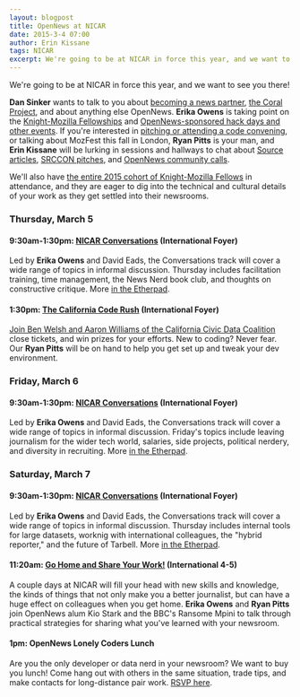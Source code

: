 ```yaml
---
layout: blogpost
title: OpenNews at NICAR
date: 2015-3-4 07:00
author: Erin Kissane
tags: NICAR
excerpt: We're going to be at NICAR in force this year, and we want to see you there.
---
```


We're going to be at NICAR in force this year, and we want to see you there!

**Dan Sinker** wants to talk to you about [becoming a news partner](http://opennews.org/getinvolved/newspartners/), [the Coral Project](http://coralproject.net/), and about anything else OpenNews. **Erika Owens** is taking point on the [Knight-Mozilla Fellowships](http://opennews.org/what/fellowships/) and [OpenNews-sponsored hack days and other events](http://opennews.org/what/community/eventsupport/). If you're interested in [pitching or attending a code convening](http://opennews.org/what/community/convenings/), or talking about MozFest this fall in London, **Ryan Pitts** is your man, and **Erin Kissane** will be lurking in sessions and hallways to chat about [Source articles](https://source.opennews.org/en-US/), [SRCCON pitches](http://srccon.org/), and [OpenNews community calls](http://opennews.org/what/community/calls/). 

We'll also have [the entire 2015 cohort of Knight-Mozilla Fellows](http://opennews.org/what/fellowships/2015meet/) in attendance, and they are eager to dig into the technical and cultural details of your work as they get settled into their newsrooms.

### Thursday, March 5

#### 9:30am-1:30pm: [NICAR Conversations](https://etherpad.mozilla.org/NICAR2015-conversations) (International Foyer)
Led by **Erika Owens** and David Eads, the Conversations track will cover a wide range of topics in informal discussion. Thursday includes facilitation training, time management, the News Nerd book club, and thoughts on constructive critique. More [in the Etherpad](https://etherpad.mozilla.org/NICAR2015-conversations).

#### 1:30pm: [The California Code Rush](http://ire.org/events-and-training/event/1494/1829/) (International Foyer)
[Join Ben Welsh and Aaron Williams of the California Civic Data Coalition](http://ire.org/events-and-training/event/1494/1829/) close tickets, and win prizes for your efforts. New to coding? Never fear. Our **Ryan Pitts** will be on hand to help you get set up and tweak your dev environment.

### Friday, March 6

#### 9:30am-1:30pm: [NICAR Conversations](https://etherpad.mozilla.org/NICAR2015-conversations) (International Foyer)
Led by **Erika Owens** and David Eads, the Conversations track will cover a wide range of topics in informal discussion. Friday's topics include leaving journalism for the wider tech world, salaries, side projects, political nerdery, and diversity in recruiting. More [in the Etherpad](https://etherpad.mozilla.org/NICAR2015-conversations).

### Saturday, March 7

#### 9:30am-1:30pm: [NICAR Conversations](https://etherpad.mozilla.org/NICAR2015-conversations) (International Foyer)
Led by **Erika Owens** and David Eads, the Conversations track will cover a wide range of topics in informal discussion. Thursday includes internal tools for large datasets, worknig with international colleagues, the "hybrid reporter," and the future of Tarbell. More [in the Etherpad](https://etherpad.mozilla.org/NICAR2015-conversations).

#### 11:20am: [Go Home and Share Your Work!](http://ire.org/events-and-training/event/1494/1765/) (International 4-5)
A couple days at NICAR will fill your head with new skills and knowledge, the kinds of things that not only make you a better journalist, but can have a huge effect on colleagues when you get home. **Erika Owens** and **Ryan Pitts** join OpenNews alum Kio Stark and the BBC's Ransome Mpini to talk through practical strategies for sharing what you've learned with your newsroom. 

#### 1pm: OpenNews Lonely Coders Lunch
Are you the only developer or data nerd in your newsroom? We want to buy you lunch! Come hang out with others in the same situation, trade tips, and make contacts for long-distance pair work. [RSVP here](https://www.eventbrite.com/e/lonely-coders-lunch-tickets-15977120999).  




